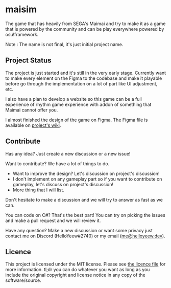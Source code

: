# maisim

The game that has heavily from SEGA's Maimai and try to make it as a game that is powered by the community and can be play everywhere powered by osu!framework.

Note : The name is not final, it's just initial project name.

## Project Status

The project is just started and it's still in the very early stage. Currently want to make every element
on the Figma to the codebase and make it playable before go through the implementation on a lot of part
like UI adjustment, etc.

I also have a plan to develop a website so this game can be a full experience of rhythm game experience with addon of something
that Maimai cannot offer you.

I almost finished the design of the game on Figma. The Figma file is available on [project's wiki](https://github.com/HelloYeew/maisim/wiki/Figma-link).

## Contribute

Has any idea? Just create a new discussion or a new issue!

Want to contribute? We have a lot of things to do.

- Want to improve the design? Let's discussion on project's discussion!
- I don't implement on any gameplay part so if you want to contribute on gameplay, let's discuss on project's discussion!
- More thing that I will list.

Don't hesitate to make a discussion and we will try to answer as fast as we can.

You can code on C#? That's the best part! You can try on picking the issues and make a pull request and we will review it.

Have any question? Make a new discussion or want some privacy just contact me on Discord (HelloYeew#2740) or my email (me@helloyeew.dev).

## Licence

This project is licensed under the MIT license. Please see [the licence file](LICENSE) for more information. tl;dr you can do whatever you want as long as you include the original copyright and license notice in any copy of the software/source.
